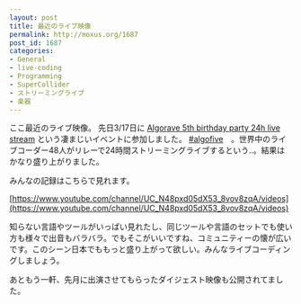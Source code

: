 ```yaml
---
layout: post
title: 最近のライブ映像
permalink: http://moxus.org/1687
post_id: 1687
categories: 
- General
- live-coding
- Programming
- SuperCollider
- ストリーミングライブ
- 楽器
---
```


ここ最近のライブ映像。 先日3/17日に
[Algorave 5th birthday party 24h live stream](https://algorave.com/wearefive/) という凄まじいイベントに参加しました。 
[#algofive](https://twitter.com/search?q=%23algofive&src=typd)　。世界中のライブコーダー48人がリレーで24時間ストリーミングライブするという..。結果はかなり盛り上がりました。


みんなの記録はこちらで見れます。


[https://www.youtube.com/channel/UC_N48pxd05dX53_8vov8zqA/videos](https://www.youtube.com/channel/UC_N48pxd05dX53_8vov8zqA/videos)


知らない言語やツールがいっぱい見れたし、同じツールや言語のセットでも使い方も様々で出音もバラバラ。でもそこがいいですね、コミュニティーの懐が広いです。このシーン日本でももっと盛り上がって欲しい。みんなライブコーディングしましょう。


あともう一軒、先月に出演させてもらったダイジェスト映像も公開されてました。